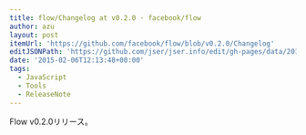 ```yaml
---
title: flow/Changelog at v0.2.0 · facebook/flow
author: azu
layout: post
itemUrl: 'https://github.com/facebook/flow/blob/v0.2.0/Changelog'
editJSONPath: 'https://github.com/jser/jser.info/edit/gh-pages/data/2015/02/index.json'
date: '2015-02-06T12:13:48+00:00'
tags:
  - JavaScript
  - Tools
  - ReleaseNote
---
```

Flow v0.2.0リリース。
